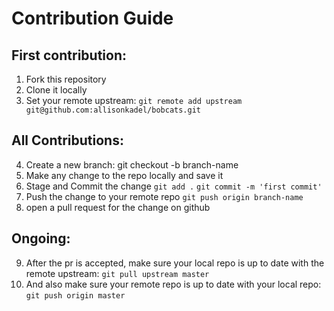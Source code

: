 # Contribution Guide

## First contribution:

1. Fork this repository
2. Clone it locally
3. Set your remote upstream: 
`git remote add upstream git@github.com:allisonkadel/bobcats.git`

## All Contributions:

4. Create a new branch:
git checkout -b branch-name
5. Make any change to the repo locally and save it
6. Stage and Commit the change
`git add .`
`git commit -m 'first commit'`
7. Push the change to your remote repo
`git push origin branch-name`
8. open a pull request for the change on github

## Ongoing:

9. After the pr is accepted, make sure your local repo is up to date with the remote upstream:
`git pull upstream master`
10. And also make sure your remote repo is up to date with your local repo:
`git push origin master`